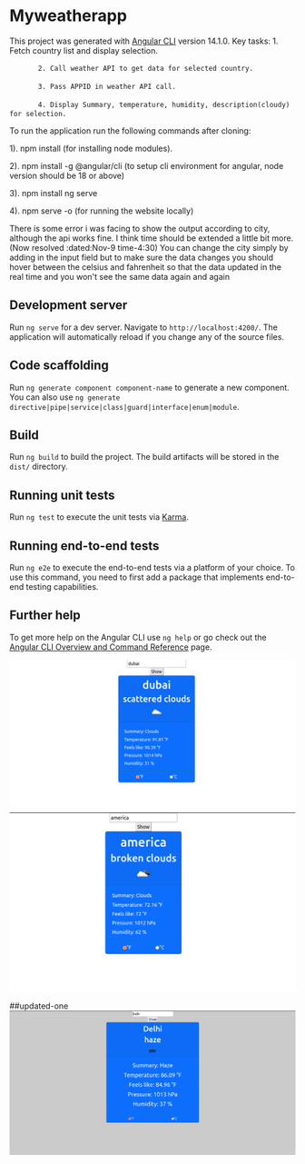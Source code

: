 # Myweatherapp

This project was generated with [Angular CLI](https://github.com/angular/angular-cli) version 14.1.0.
Key tasks: 
           1. Fetch country list and display selection.

           2. Call weather API to get data for selected country. 

           3. Pass APPID in weather API call.
           
           4. Display Summary, temperature, humidity, description(cloudy) for selection.

To run the application run the following commands after cloning:

   1). npm install (for installing node modules).

   2). npm install -g @angular/cli (to setup cli environment for angular, node version should be 18 or above)

   3). npm install ng serve 

   4). npm serve -o  (for running the website locally)


There  is some error i was facing to show the output according to city, although the api works fine. I think time should be extended a little bit more.(Now resolved :dated:Nov-9 time-4:30)
You can change the city simply by adding in the input field but to make sure the data changes you should hover between the celsius and fahrenheit so that the data updated in the real time and you won't see the same data again and again

## Development server

Run `ng serve` for a dev server. Navigate to `http://localhost:4200/`. The application will automatically reload if you change any of the source files.

## Code scaffolding

Run `ng generate component component-name` to generate a new component. You can also use `ng generate directive|pipe|service|class|guard|interface|enum|module`.

## Build

Run `ng build` to build the project. The build artifacts will be stored in the `dist/` directory.

## Running unit tests

Run `ng test` to execute the unit tests via [Karma](https://karma-runner.github.io).

## Running end-to-end tests

Run `ng e2e` to execute the end-to-end tests via a platform of your choice. To use this command, you need to first add a package that implements end-to-end testing capabilities.

## Further help

To get more help on the Angular CLI use `ng help` or go check out the [Angular CLI Overview and Command Reference](https://angular.io/cli) page.

![Alt text](image.png)
![Alt text](image-1.png)

##updated-one
![Alt text](image-2.png)
